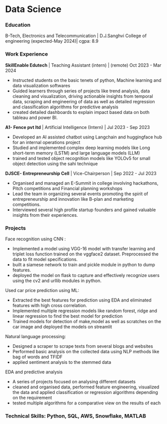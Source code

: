 # Data Science

### Education

B-Tech, Electronics and Telecommunication | D.J.Sanghvi College of engineering (expected-May 2024)| cgpa: 8.9

### Work Experience

**SkillEnable Edutech** | Teaching Assistant (intern)	| (remote)   Oct 2023 - Mar 2024			 		                           
- Instructed students on the basic tenets of python, Machine learning and data visualization softwares
- Guided learners through series of projects like trend analysis, data cleaning and visualization, driving actionable insights from temporal data, scraping and engineering of data as well as detailed regression     and classification algorithms for predictive analysis
- created detailed dashboards to explain impact based data on both tableau and power BI.

**A1- Fence pvt ltd**	| Artificial Intelligence (Intern) | Jul 2023 - Sep 2023
- Developed an AI assisted chatbot using Langchain and huggingface hub for an internal operations project
- Studied and implemented complex deep learning models like Long short-term memory (LSTM) and large language models (LLM) 
- trained and tested object recognition models like YOLOv5 for small object detection using the sahi technique

**DJSCE- Entrepreneurship Cell** | Vice-Chairperson | Sep 2022 - Jul 2023				     
- Organised and managed an E-Summit in college involving hackathons, Pitch competitions and Financial planning workshops
- Lead the team in organizing several events promoting the spirit of entrepreneurship and innovation like B-plan and marketing competitions.
- Interviewed several high profile startup founders and gained valuable insights from their experiences. 

### Projects

Face recognition using CNN :                                                                                                         
- Implemented a model using VGG-16 model with transfer learning and triplet loss function trained on the vggface2 dataset. Preprocessed the data to fit model specifications.
- built a siamese network to train and pickle module in python to dump features.
- deployed the model on flask to capture and effectively recognize users using the cv2 and urllib modules in python.

Used car price prediction using ML:                                                                                                 
- Extracted the best features for prediction using EDA and eliminated features with high cross correlation.
- Implemented multiple regression models like random forest, ridge and linear regression to find the best model for prediction
- Trained models for detection of make,model as well as scratches on the car image and deployed the models on streamlit

Natural language processing: 
- Designed a scraper to scrape texts from several blogs and websites
- Performed basic analysis on the collected data using NLP methods like bag of words and TFIDF
- applied sentiment analysis to the stemmed data

EDA and predictive analysis
- A series of projects focused on analysing different datasets
- cleaned and organised data, performed feature engineering, visualized the data and applied classification or regression algorithms depending on the requirement
- tested multiple algorithms for a comparative view on the results of each


### Technical Skills: Python, SQL, AWS, Snowflake, MATLAB
